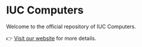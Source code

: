 # IUC Computers

Welcome to the official repository of IUC Computers.  

👉 [Visit our website](https://www.iucedu.com) for more details.  
